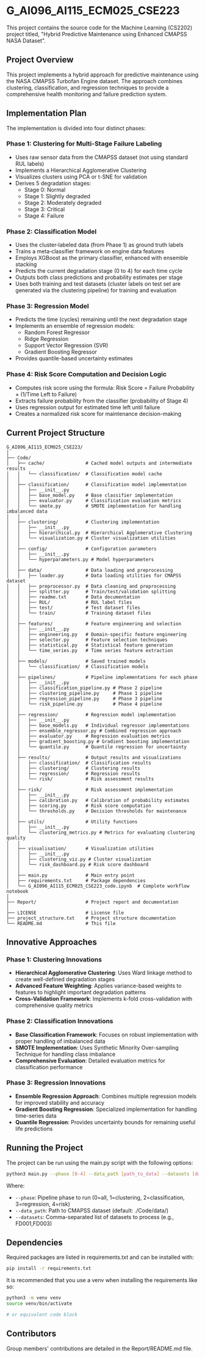# G_AI096_AI115_ECM025_CSE223

This project contains the source code for the Machine Learning (CS2202) project
titled, "Hybrid Predictive Maintenance using Enhanced CMAPSS NASA Dataset".

## Project Overview

This project implements a hybrid approach for predictive maintenance using the
NASA CMAPSS Turbofan Engine dataset. The approach combines clustering,
classification, and regression techniques to provide a comprehensive health
monitoring and failure prediction system.

## Implementation Plan

The implementation is divided into four distinct phases:

### Phase 1: Clustering for Multi-Stage Failure Labeling

- Uses raw sensor data from the CMAPSS dataset (not using standard RUL labels)
- Implements a Hierarchical Agglomerative Clustering
- Visualizes clusters using PCA or t-SNE for validation
- Derives 5 degradation stages:
  - Stage 0: Normal
  - Stage 1: Slightly degraded
  - Stage 2: Moderately degraded
  - Stage 3: Critical
  - Stage 4: Failure

### Phase 2: Classification Model

- Uses the cluster‑labeled data (from Phase 1) as ground truth labels
- Trains a meta‑classifier framework on engine data features
- Employs XGBoost as the primary classifier, enhanced with ensemble stacking
- Predicts the current degradation stage (0 to 4) for each time cycle
- Outputs both class predictions and probability estimates per stage
- Uses both training and test datasets (cluster labels on test set are generated
  via the clustering pipeline) for training and evaluation

### Phase 3: Regression Model

- Predicts the time (cycles) remaining until the next degradation stage
- Implements an ensemble of regression models:
  - Random Forest Regressor
  - Ridge Regression
  - Support Vector Regression (SVR)
  - Gradient Boosting Regressor
- Provides quantile-based uncertainty estimates

### Phase 4: Risk Score Computation and Decision Logic

- Computes risk score using the formula: Risk Score = Failure Probability ×
  (1/Time Left to Failure)
- Extracts failure probability from the classifier (probability of Stage 4)
- Uses regression output for estimated time left until failure
- Creates a normalized risk score for maintenance decision-making

## Current Project Structure

```
G_AI096_AI115_ECM025_CSE223/
│
├── Code/
│   ├── cache/               # Cached model outputs and intermediate results
│   │   └── classification/  # Classification model cache
│   │
│   ├── classification/      # Classification model implementation
│   │   ├── __init__.py
│   │   ├── base_model.py    # Base classifier implementation
│   │   ├── evaluator.py     # Classification evaluation metrics
│   │   └── smote.py         # SMOTE implementation for handling imbalanced data
│   │
│   ├── clustering/          # Clustering implementation
│   │   ├── __init__.py
│   │   ├── hierarchical.py  # Hierarchical Agglomerative Clustering
│   │   └── visualization.py # Cluster visualization utilities
│   │
│   ├── config/              # Configuration parameters
│   │   ├── __init__.py
│   │   └── hyperparameters.py # Model hyperparameters
│   │
│   ├── data/                # Data loading and preprocessing
│   │   ├── loader.py        # Data loading utilities for CMAPSS dataset
│   │   ├── preprocessor.py  # Data cleaning and preprocessing
│   │   ├── splitter.py      # Train/test/validation splitting
│   │   ├── readme.txt       # Data documentation
│   │   ├── RUL/             # RUL label files
│   │   ├── test/            # Test dataset files
│   │   └── train/           # Training dataset files
│   │
│   ├── features/            # Feature engineering and selection
│   │   ├── __init__.py
│   │   ├── engineering.py   # Domain-specific feature engineering
│   │   ├── selector.py      # Feature selection techniques
│   │   ├── statistical.py   # Statistical feature generation
│   │   └── time_series.py   # Time series feature extraction
│   │
│   ├── models/              # Saved trained models
│   │   └── classification/  # Classification models
│   │
│   ├── pipelines/           # Pipeline implementations for each phase
│   │   ├── __init__.py
│   │   ├── classification_pipeline.py # Phase 2 pipeline
│   │   ├── clustering_pipeline.py     # Phase 1 pipeline
│   │   ├── regression_pipeline.py     # Phase 3 pipeline
│   │   └── risk_pipeline.py           # Phase 4 pipeline
│   │
│   ├── regression/          # Regression model implementation
│   │   ├── __init__.py
│   │   ├── base_models.py   # Individual regressor implementations
│   │   ├── ensemble_regressor.py # Combined regression approach
│   │   ├── evaluator.py     # Regression evaluation metrics
│   │   ├── gradient_boosting.py # Gradient boosting implementation
│   │   └── quantile.py      # Quantile regression for uncertainty
│   │
│   ├── results/             # Output results and visualizations
│   │   ├── classification/  # Classification results
│   │   ├── clustering/      # Clustering results
│   │   ├── regression/      # Regression results
│   │   └── risk/            # Risk assessment results
│   │
│   ├── risk/                # Risk assessment implementation
│   │   ├── __init__.py
│   │   ├── calibration.py   # Calibration of probability estimates
│   │   ├── scoring.py       # Risk score computation
│   │   └── thresholds.py    # Decision thresholds for maintenance
│   │
│   ├── utils/               # Utility functions
│   │   ├── __init__.py
│   │   └── clustering_metrics.py # Metrics for evaluating clustering quality
│   │
│   ├── visualisation/       # Visualization utilities
│   │   ├── __init__.py
│   │   ├── clustering_viz.py # Cluster visualization
│   │   └── risk_dashboard.py # Risk score dashboard
│   │
│   ├── main.py              # Main entry point
│   ├── requirements.txt     # Package dependencies
│   └── G_AI096_AI115_ECM025_CSE223_code.ipynb  # Complete workflow notebook
│
├── Report/                  # Project report and documentation
│
├── LICENSE                  # License file
├── project_structure.txt    # Project structure documentation
└── README.md                # This file
```

## Innovative Approaches

### Phase 1: Clustering Innovations

- **Hierarchical Agglomerative Clustering**: Uses Ward linkage method to create
  well-defined degradation stages
- **Advanced Feature Weighting**: Applies variance-based weights to features to
  highlight important degradation patterns
- **Cross-Validation Framework**: Implements k-fold cross-validation with
  comprehensive quality metrics

### Phase 2: Classification Innovations

- **Base Classification Framework**: Focuses on robust implementation with
  proper handling of imbalanced data
- **SMOTE Implementation**: Uses Synthetic Minority Over-sampling Technique for
  handling class imbalance
- **Comprehensive Evaluation**: Detailed evaluation metrics for classification
  performance

### Phase 3: Regression Innovations

- **Ensemble Regression Approach**: Combines multiple regression models for
  improved stability and accuracy
- **Gradient Boosting Regression**: Specialized implementation for handling
  time-series data
- **Quantile Regression**: Provides uncertainty bounds for remaining useful life
  predictions

## Running the Project

The project can be run using the main.py script with the following options:

```sh
python3 main.py --phase [0-4] --data_path [path_to_data] --datasets [dataset_ids]
```

Where:

- `--phase`: Pipeline phase to run (0=all, 1=clustering, 2=classification,
  3=regression, 4=risk)
- `--data_path`: Path to CMAPSS dataset (default: ./Code/data/)
- `--datasets`: Comma-separated list of datasets to process (e.g., FD001,FD003)

## Dependencies

Required packages are listed in requirements.txt and can be installed with:

```sh
pip install -r requirements.txt
```

It is recommended that you use a venv when installing the requirements like so:

```sh
python3 -m venv venv
source venv/bin/activate

# or equivalent code block
```

## Contributors

Group members' contributions are detailed in the Report/README.md file.
